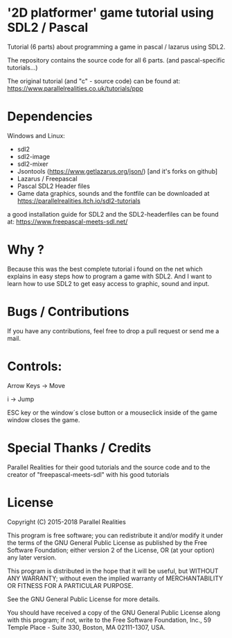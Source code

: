 # '2D platformer' game tutorial using SDL2 / Pascal

Tutorial (6 parts) about programming a game in pascal / lazarus using SDL2.

The repository contains the source code for all 6 parts. (and pascal-specific tutorials...)

The original tutorial (and "c" - source code) can be found at: https://www.parallelrealities.co.uk/tutorials/ppp

# Dependencies

Windows and Linux:

* sdl2
* sdl2-image
* sdl2-mixer
* Jsontools     (https://www.getlazarus.org/json/)  [and it's forks on github]
* Lazarus / Freepascal
* Pascal SDL2 Header files 
* Game data graphics, sounds and the fontfile can be downloaded at https://parallelrealities.itch.io/sdl2-tutorials

a good installation guide for SDL2 and the SDL2-headerfiles can be found at:  https://www.freepascal-meets-sdl.net/

# Why ?

Because this was the best complete tutorial i found on the net which explains in easy steps how to program a game with SDL2. 
And I want to learn how to use SDL2 to get easy access to graphic, sound and input.

# Bugs / Contributions 

If you have any contributions, feel free to drop a pull request or send me a mail.

# Controls:

Arrow Keys -> Move

i -> Jump

ESC key or the window´s close button or a mouseclick inside of the game window closes the game.

# Special Thanks / Credits

Parallel Realities for their good tutorials and the source code and
to the creator of "freepascal-meets-sdl" with his good tutorials

# License

Copyright (C) 2015-2018 Parallel Realities

This program is free software; you can redistribute it and/or
modify it under the terms of the GNU General Public License
as published by the Free Software Foundation; either version 2
of the License, OR (at your option) any later version.

This program is distributed in the hope that it will be useful,
but WITHOUT ANY WARRANTY; without even the implied warranty of
MERCHANTABILITY OR FITNESS FOR A PARTICULAR PURPOSE.

See the GNU General Public License for more details.

You should have received a copy of the GNU General Public License
along with this program; if not, write to the Free Software
Foundation, Inc., 59 Temple Place - Suite 330, Boston, MA  02111-1307, USA.

